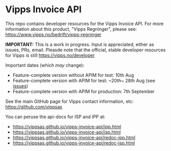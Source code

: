# Vipps Invoice API

This repo contains developer resources for the Vipps Invoice API. For more information about this product, "Vipps Regninger", please see: https://www.vipps.no/bedrift/vipps-regninger

**IMPORTANT:** This is a work in progress. Input is appreciated, either as issues, PRs, email. Pleasde note that the official, stable developer resources for Vipps is still https://vipps.no/developer

Important dates (which _may_ change):
* Feature-complete version without APIM for test: 10th Aug​
* Feature-complete version with APIM for test: ~20th~ 28th Aug (see [issues](https://github.com/vippsas/vipps-invoice-api/issues))
* Feature-complete version with APIM for production: 7th September

See the main GitHub page for Vipps contact information, etc: https://github.com/vippsas  

You can peruse the api-docs for ISP and IPP at:
* https://vippsas.github.io/vipps-invoice-api/ipp.html
* https://vippsas.github.io/vipps-invoice-api/isp.html
* https://vippsas.github.io/vipps-invoice-api/redoc-ipp.html
* https://vippsas.github.io/vipps-invoice-api/redoc-isp.html
